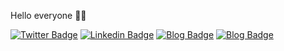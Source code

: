 Hello everyone 👋🏻

[![Twitter Badge](https://img.shields.io/badge/-Twitter-00acee?style=flat-square&logo=Twitter&logoColor=white)](https://twitter.com/sergiobarriel)
[![Linkedin Badge](https://img.shields.io/badge/-LinkedIn-0e76a8?style=flat-square&logo=Linkedin&logoColor=white)](https://www.linkedin.com/in/sergiobarriel/)
[![Blog Badge](https://img.shields.io/badge/Medium-000000?style=flat-square&logo=medium&logoColor=white)](https://medium.com/@sergiobarriel)
[![Blog Badge](https://img.shields.io/badge/DEV-000000?style=flat-square&logo=dev.to&logoColor=white)](https://dev.to/sergiobarriel)
